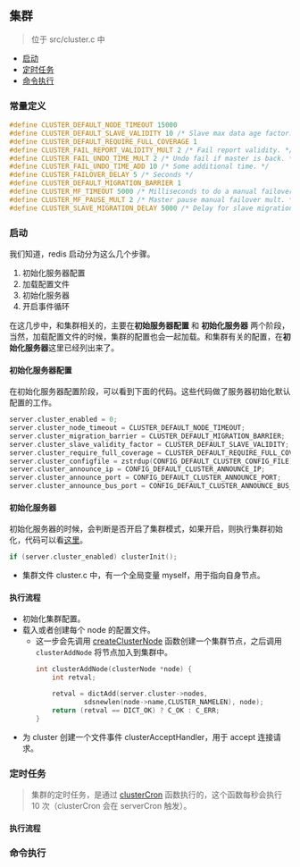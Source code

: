 ## 集群
> 位于 src/cluster.c 中

* [启动](#启动)
* [定时任务](#定时任务)
* [命令执行](#命令执行)

### 常量定义
```c
#define CLUSTER_DEFAULT_NODE_TIMEOUT 15000
#define CLUSTER_DEFAULT_SLAVE_VALIDITY 10 /* Slave max data age factor. */
#define CLUSTER_DEFAULT_REQUIRE_FULL_COVERAGE 1
#define CLUSTER_FAIL_REPORT_VALIDITY_MULT 2 /* Fail report validity. */
#define CLUSTER_FAIL_UNDO_TIME_MULT 2 /* Undo fail if master is back. */
#define CLUSTER_FAIL_UNDO_TIME_ADD 10 /* Some additional time. */
#define CLUSTER_FAILOVER_DELAY 5 /* Seconds */
#define CLUSTER_DEFAULT_MIGRATION_BARRIER 1
#define CLUSTER_MF_TIMEOUT 5000 /* Milliseconds to do a manual failover. */
#define CLUSTER_MF_PAUSE_MULT 2 /* Master pause manual failover mult. */
#define CLUSTER_SLAVE_MIGRATION_DELAY 5000 /* Delay for slave migration. */
```

### 启动
我们知道，redis 启动分为这么几个步骤。
1. 初始化服务器配置
1. 加载配置文件
1. 初始化服务器
1. 开启事件循环

在这几步中，和集群相关的，主要在**初始服务器配置** 和 **初始化服务器** 两个阶段，当然，加载配置文件的时候，集群的配置也会一起加载。和集群有关的配置，在**初始化服务器**这里已经列出来了。

#### 初始化服务器配置
在初始化服务器配置阶段，可以看到下面的代码。这些代码做了服务器初始化默认配置的工作。
```c
server.cluster_enabled = 0;
server.cluster_node_timeout = CLUSTER_DEFAULT_NODE_TIMEOUT;
server.cluster_migration_barrier = CLUSTER_DEFAULT_MIGRATION_BARRIER;
server.cluster_slave_validity_factor = CLUSTER_DEFAULT_SLAVE_VALIDITY;
server.cluster_require_full_coverage = CLUSTER_DEFAULT_REQUIRE_FULL_COVERAGE;
server.cluster_configfile = zstrdup(CONFIG_DEFAULT_CLUSTER_CONFIG_FILE);
server.cluster_announce_ip = CONFIG_DEFAULT_CLUSTER_ANNOUNCE_IP;
server.cluster_announce_port = CONFIG_DEFAULT_CLUSTER_ANNOUNCE_PORT;
server.cluster_announce_bus_port = CONFIG_DEFAULT_CLUSTER_ANNOUNCE_BUS_PORT;
```

#### 初始化服务器
初始化服务器的时候，会判断是否开启了集群模式，如果开启，则执行集群初始化，代码可以看[这里](../func/cluster/clusterInit.md)。
```c
if (server.cluster_enabled) clusterInit();
```

* 集群文件 cluster.c 中，有一个全局变量 myself，用于指向自身节点。

#### 执行流程
* 初始化集群配置。
* 载入或者创建每个 node 的配置文件。
    * 这一步会先调用 [createClusterNode](../func/cluster/createClusterNode.md) 函数创建一个集群节点，之后调用 `clusterAddNode` 将节点加入到集群中。
        ```c
        int clusterAddNode(clusterNode *node) {
            int retval;

            retval = dictAdd(server.cluster->nodes,
                    sdsnewlen(node->name,CLUSTER_NAMELEN), node);
            return (retval == DICT_OK) ? C_OK : C_ERR;
        }
        ```
* 为 cluster 创建一个文件事件 clusterAcceptHandler，用于 accept 连接请求。

### 定时任务
> 集群的定时任务，是通过 [clusterCron](../func/cluster/clusterCron.md) 函数执行的，这个函数每秒会执行 10 次（clusterCron 会在 serverCron 触发）。

#### 执行流程

### 命令执行